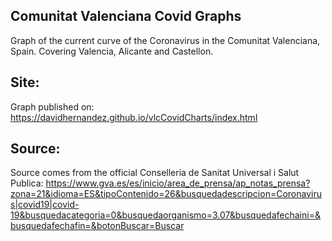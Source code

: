 ## Comunitat Valenciana Covid Graphs

Graph of the current curve of the Coronavirus in the Comunitat Valenciana, Spain. Covering Valencia, Alicante and Castellon.

## Site:
Graph published on: https://davidhernandez.github.io/vlcCovidCharts/index.html

## Source:
Source comes from the official Conselleria de Sanitat Universal i Salut Publica: https://www.gva.es/es/inicio/area_de_prensa/ap_notas_prensa?zona=21&idioma=ES&tipoContenido=26&busquedadescripcion=Coronavirus|covid19|covid-19&busquedacategoria=0&busquedaorganismo=3.07&busquedafechaini=&busquedafechafin=&botonBuscar=Buscar
